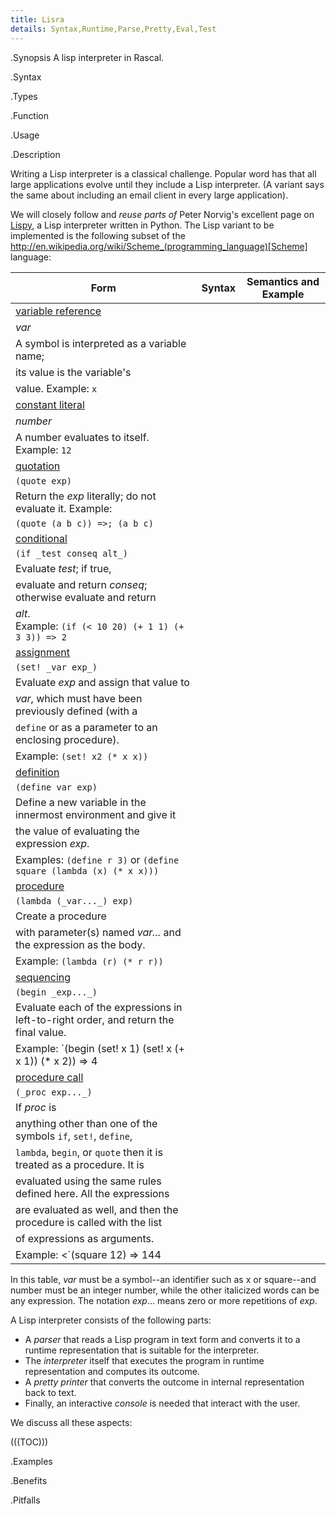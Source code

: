 ```yaml
---
title: Lisra
details: Syntax,Runtime,Parse,Pretty,Eval,Test
---
```


.Synopsis
A lisp interpreter in Rascal.

.Syntax

.Types

.Function
       
.Usage

.Description

Writing a Lisp interpreter is a classical challenge. 
Popular word has that all large applications evolve until they include a Lisp interpreter.
(A variant says the same about including an email client in every large application).

We will closely follow and *reuse parts of* Peter Norvig's excellent page
on [Lispy](http://norvig.com/lispy.html), a Lisp interpreter written in Python.
The Lisp variant to be implemented is the following subset of the http://en.wikipedia.org/wiki/Scheme_(programming_language)[Scheme]
 language:


| Form | Syntax | Semantics and Example |
| --- | --- | --- |
| [variable reference](http://www.schemers.org/Documents/Standards/R5RS/HTML/r5rs-Z-H-7.html#%_sec_4.1.1) |
| _var_ |
| A symbol is interpreted as a variable name; |
  its value is the variable's |
  value. Example: `x` |
| [constant literal](http://www.schemers.org/Documents/Standards/R5RS/HTML/r5rs-Z-H-7.html#%_sec_4.1.2) |
| _number_ |
| A number evaluates to itself. Example: `12` |
| [quotation](http://www.schemers.org/Documents/Standards/R5RS/HTML/r5rs-Z-H-7.html#%_sec_4.1.2) |
| `(quote exp)` |
| Return the _exp_ literally; do not evaluate it. Example: |
  `(quote (a b c)) =>; (a b c)` |
| [conditional](http://www.schemers.org/Documents/Standards/R5RS/HTML/r5rs-Z-H-7.html#%_sec_4.1.5) |
| `(if _test conseq alt_)` |
| Evaluate _test_; if true, |
  evaluate and return _conseq_; otherwise evaluate and return  |
  _alt_. <br />Example: `(if (< 10 20) (+ 1 1) (+ 3 3)) => 2` |
| [assignment](http://www.schemers.org/Documents/Standards/R5RS/HTML/r5rs-Z-H-7.html#%_sec_4.1.6) |
| `(set! _var exp_)` |
| Evaluate _exp_ and assign that value to |
  _var_, which must have been previously defined (with a |
  `define` or as a parameter to an enclosing procedure). |
   Example: `(set! x2 (* x x))` |
| [definition](http://www.schemers.org/Documents/Standards/R5RS/HTML/r5rs-Z-H-8.html#%_sec_5.2) |
| `(define var exp)` |
| Define a new variable in the innermost environment and give it |
  the value of evaluating the expression _exp_.  |
  Examples: `(define r 3)` or `(define square (lambda (x) (* x x)))` |
| [procedure](http://www.schemers.org/Documents/Standards/R5RS/HTML/r5rs-Z-H-7.html#%_sec_4.1.4) |
| `(lambda (_var..._) exp)` |
| Create a procedure |
  with parameter(s) named _var..._ and the expression as the body. |
  Example: `(lambda (r) (* r r))` |
| [sequencing](http://www.schemers.org/Documents/Standards/R5RS/HTML/r5rs-Z-H-7.html#%_sec_4.2.3) |
| `(begin _exp..._)` |
| Evaluate each of the expressions in left-to-right order, and return the final value. |
  Example: `(begin (set! x 1) (set! x (+ x 1)) (* x 2)) => 4 |
| [procedure call](http://www.schemers.org/Documents/Standards/R5RS/HTML/r5rs-Z-H-7.html#%_sec_4.1.3) |
| `(_proc exp..._)` |
| If _proc_ is |
   anything other than one of the symbols `if`, `set!`, `define`, |
   `lambda`, `begin`, or `quote` then it is treated as a procedure.  It is |
   evaluated using the same rules defined here. All the expressions |
   are evaluated as well, and then the procedure is called with the list |
   of expressions as arguments.  |
   Example: <`(square 12) => 144 |


In this table, _var_ must be a symbol--an identifier such as x or square--and number must be an integer number, 
while the other italicized words can be any expression. The notation _exp_... means zero or more repetitions of _exp_.

A Lisp interpreter consists of the following parts:

*  A _parser_ that reads a Lisp program in text form and converts it to a runtime representation that is suitable for the interpreter.
*  The _interpreter_ itself that executes the program in runtime representation and computes its outcome.
*  A _pretty printer_ that converts the outcome in internal representation back to text.
*  Finally, an interactive  _console_ is needed that interact with the user.


We discuss all these aspects:

(((TOC)))

.Examples

.Benefits

.Pitfalls

